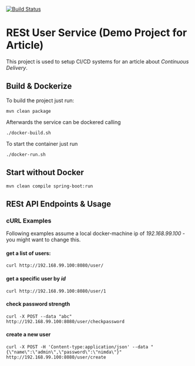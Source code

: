 [![Build Status](https://semaphoreci.com/api/v1/projects/7a8148a6-d4f9-490d-99d1-6d2e73a62bc1/684168/badge.svg)](https://semaphoreci.com/cpelka/rest-user-service)

# RESt User Service (Demo Project for Article)

This project is used to setup CI/CD systems for an article about *Continuous Delivery*.

## Build & Dockerize

To build the project just run:

    mvn clean package

Afterwards the service can be dockered calling

    ./docker-build.sh

To start the container just run

    ./docker-run.sh


## Start without Docker

    mvn clean compile spring-boot:run


## RESt API Endpoints & Usage

### cURL Examples

Following examples assume a local docker-machine ip of _192.168.99.100_ - you might want to change this.

#### get a list of users:

    curl http://192.168.99.100:8080/user/

#### get a specific user by _id_

    curl http://192.168.99.100:8080/user/1

#### check password strength

    curl -X POST --data "abc" http://192.168.99.100:8080/user/checkpassword

#### create a new user

    curl -X POST -H 'Content-type:application/json' --data "{\"name\":\"admin\",\"password\":\"nimda\"}" http://192.168.99.100:8080/user/create
